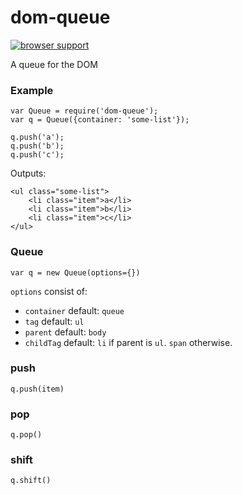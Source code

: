 dom-queue
=========
[![browser support](https://ci.testling.com/emkay/dom-queue.png)](https://ci.testling.com/emkay/dom-queue)

A queue for the DOM

### Example

```
var Queue = require('dom-queue');
var q = Queue({container: 'some-list'});

q.push('a');
q.push('b');
q.push('c');
```

Outputs:
```
<ul class="some-list">
    <li class="item">a</li>
    <li class="item">b</li>
    <li class="item">c</li>
</ul>
```

### Queue

`var q = new Queue(options={})`

`options` consist of:

* `container` default: `queue`
* `tag` default: `ul`
* `parent` default: `body`
* `childTag` default: `li` if parent is `ul`. `span` otherwise.

### push

`q.push(item)`

### pop

`q.pop()`

### shift

`q.shift()`
